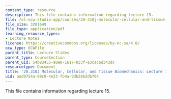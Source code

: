 ```yaml
---
content_type: resource
description: This file contains information regarding lecture 15.
file: /ol-ocw-studio-app/courses/20-310j-molecular-cellular-and-tissue-biomechanics-spring-2015/aad9754a98c84e23fb4a9db28bddb764_MIT20_310JS15_Lecture15.pdf
file_size: 3281649
file_type: application/pdf
learning_resource_types:
- Lecture Notes
license: https://creativecommons.org/licenses/by-nc-sa/4.0/
ocw_type: OCWFile
parent_title: Lecture Slides
parent_type: CourseSection
parent_uid: 54b83455-a0e0-1617-033f-e3cac6d343dc
resourcetype: Document
title: '20.310J Molecular, Cellular, and Tissue Biomechanics: Lecture 15'
uid: aad9754a-98c8-4e23-fb4a-9db28bddb764
---
```

This file contains information regarding lecture 15.